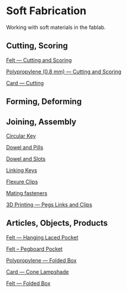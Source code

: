 # Soft Fabrication

Working with soft materials in the fablab.


## Cutting, Scoring

[Felt — Cutting and Scoring](felt-cutting-and-scoring)

[Polypropylene (0.8 mm) — Cutting and Scoring ](polypropylene-cutting-scoring)

[Card — Cutting](card-cutting)


## Forming, Deforming


## Joining, Assembly
[Circular Key](assembly-circular-key)

[Dowel and Pills](joining-dowel-and-pills)

[Dowel and Slots](joining-dowel-and-slots)

[Linking Keys](joining-linking-keys)

[Flexure Clips](joining-flexure-links)

[Mating fasteners](joining-mating-fasteners)

[3D Printing — Pegs Links and Clips](3d-printing-pegs-links-and-clips)

<!-- * I tried several versions of this linking key to join two layers of fabric. -->

## Articles, Objects, Products

[Felt — Hanging Laced Pocket](felt-article-hanging-laced-pocket)

<!-- A net that folds into a pocket, where the ribbon that ties together the two back faces also supports the weight of the pocket. -->

[Felt – Pegboard Pocket](felt-article-pegboard-pocket)

[Polypropylene — Folded Box](polypropylene-article-folded-box)

[Card — Cone Lampshade](card-article-cone-lampshade)

[Felt — Folded Box](felt-article-folded-box)

